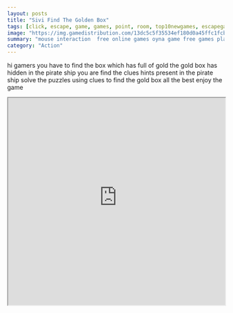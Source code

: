 ```yaml
---
layout: posts
title: "Sivi Find The Golden Box"
tags: [click, escape, game, games, point, room, top10newgames, escapegames, puzzleescape, ena, sivi, free, online, games, oyna, game, free, games, play, play, games]
image: "https://img.gamedistribution.com/13dc5c5f35534ef180d0a45ffc1fcbb1.jpg"
summary: "mouse interaction  free online games oyna game free games play play games"
category: "Action"
---
```


hi gamers you have to find the box which has full of gold the gold box has hidden in the pirate ship you are find the clues hints present in the pirate ship solve the puzzles using clues to find the gold box all the best enjoy the game

<iframe width="100%" height="480px;" src="https://flash.gamedistribution.com?game=13dc5c5f35534ef180d0a45ffc1fcbb1"></iframe>